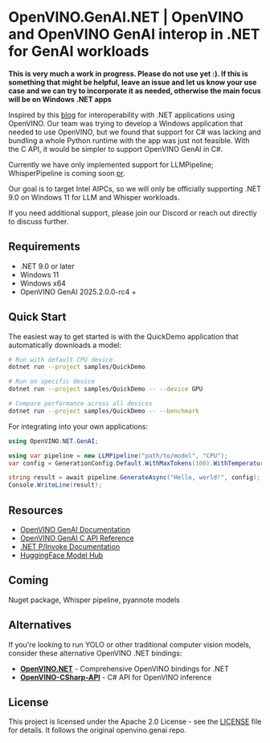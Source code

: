 # OpenVINO.GenAI.NET | OpenVINO and OpenVINO GenAI interop in .NET for GenAI workloads

**This is very much a work in progress. Please do not use yet :). If this is something that might be helpful, leave an issue and let us know your use case and we can try to incorporate it as needed, otherwise the main focus will be on Windows .NET apps**

Inspired by this [blog](https://blog.openvino.ai/blog-posts/openvino-genai-delivers-c-api-for-seamless-language-interop-with-practical-examples-in-net) for interoperability with .NET applications using OpenVINO. Our team was trying to develop a Windows application that needed to use OpenVINO, but we found that support for C# was lacking and bundling a whole Python runtime with the app was just not feasible. With the C API, it would be simpler to support OpenVINO GenAI in C#.

Currently we have only implemented support for LLMPipeline; WhisperPipeline is coming soon [pr](https://github.com/openvinotoolkit/openvino.genai/pull/2414).

Our goal is to target Intel AIPCs, so we will only be officially supporting .NET 9.0 on Windows 11 for LLM and Whisper workloads.

If you need additional support, please join our Discord or reach out directly to discuss further.

## Requirements

- .NET 9.0 or later
- Windows 11
- Windows x64
- OpenVINO GenAI 2025.2.0.0-rc4 +

## Quick Start

The easiest way to get started is with the QuickDemo application that automatically downloads a model:

```bash
# Run with default CPU device
dotnet run --project samples/QuickDemo

# Run on specific device
dotnet run --project samples/QuickDemo -- --device GPU

# Compare performance across all devices
dotnet run --project samples/QuickDemo -- --benchmark
```

For integrating into your own applications:

```csharp
using OpenVINO.NET.GenAI;

using var pipeline = new LLMPipeline("path/to/model", "CPU");
var config = GenerationConfig.Default.WithMaxTokens(100).WithTemperature(0.7f);

string result = await pipeline.GenerateAsync("Hello, world!", config);
Console.WriteLine(result);
```

## Resources

- [OpenVINO GenAI Documentation](https://docs.openvino.ai/2024/learn-openvino/llm_inference_guide.html)
- [OpenVINO GenAI C API Reference](https://docs.openvino.ai/2024/api/c_cpp_api/genai_group.html)
- [.NET P/Invoke Documentation](https://docs.microsoft.com/en-us/dotnet/standard/native-interop/pinvoke)
- [HuggingFace Model Hub](https://huggingface.co/OpenVINO)

## Coming

Nuget package, Whisper pipeline, pyannote models

## Alternatives

If you're looking to run YOLO or other traditional computer vision models, consider these alternative OpenVINO .NET bindings:

- **[OpenVINO.NET](https://github.com/sdcb/OpenVINO.NET)** - Comprehensive OpenVINO bindings for .NET
- **[OpenVINO-CSharp-API](https://github.com/guojin-yan/OpenVINO-CSharp-API)** - C# API for OpenVINO inference

## License

This project is licensed under the Apache 2.0 License - see the [LICENSE](LICENSE) file for details. It follows the original openvino.genai repo.
